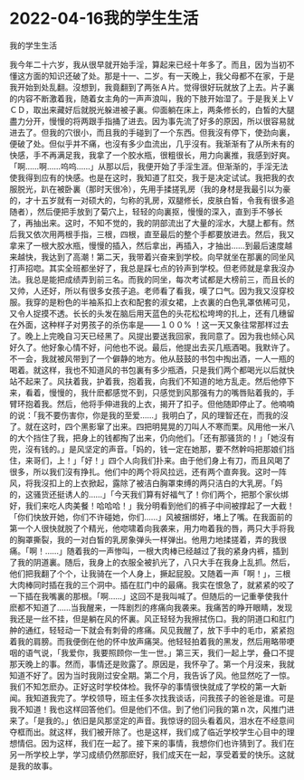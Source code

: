 # 2022-04-16我的学生生活



我的学生生活



我今年二十六岁，我从很早就开始手淫，算起来已经十年多了。而且，因为当初不懂这方面的知识还破了处。那是十一、二岁。有一天晚上，我父母都不在家，于是我开始到处乱翻。沒想到，我竟翻到了两张Ａ片。觉得很好玩就放了上去。片子裏的内容不断激着我，随着女主角的一声声浪叫，我的下肢开始湿了。于是我关上ＶＣＤ，取出来藏好后就脱光躲进被子裏。仰面躺在床上，两条修长的，白皙的大腿盡力分开，慢慢的将两跟手指捅了进去。因为事先流了好多的原因，所以很容易就进去了。但我的穴很小，而且我的手碰到了一个东西。但我沒有停下，使劲向裏，便破了处。但似乎并不痛，也沒有多少血流出，几乎沒有。我渐渐有了从所未有的快感，手不再满足我，我拿了一个胶水瓶，很粗很长，用力向裏推，我感到好爽。「啊……啊……呜呜……」从那以后，我便开始了手淫生涯。但渐渐的，手淫无法使我得到应有的快感。也是在这时，我知道了肛交，我于是决定试试。我把我的衣服脱光，趴在被卧裏（那时天很冷），先用手揉搓乳房（我的身材是我最引以为豪的，才十五岁就有一对硕大的，匀称的乳房，双腿修长，皮肤白皙，令我有很多追随者），然后便把手放到了菊穴上，轻轻的向裏抠，慢慢的深入，直到手不够长了，再抽出来。这时，不知不觉的，我的阴部流出了大量的淫水，大腿上都有。然后我又依次用两根手指，三根，四根，直至最后的整个手都要放进去。然后，我又拿来了一根大胶水瓶，慢慢的插入，然后拿出，再插入，才抽出……到最后速度越来越快，我达到了高潮！第二天，我带着兴奋来到学校。向早就坐在那裏的同坐风打声招唿。其实全班都坐好了，我总是踩七点的铃声到学校。但老师就是拿我沒办法。我总是能把成绩弄到前三名。而我的同坐，每次考试都是大榜前三，而且长的又帅，人还好，所以有很多女孩子追。老师看了看我，嘆了口气。因为我又沒穿校服。我穿的是粉色的半袖系扣上衣和配套的淑女裙，上衣裏的白色乳罩依稀可见，又令人捉摸不透。长长的头发在脑后用天蓝色的头花松松垮垮的扎上，还有几穗留在外面，这种样子对男孩子的杀伤率是——１００% ！这一天又象往常那样过去了。晚上上完晚自习天已经黑了。风提出要送我回家，我同意了。因为我也倾心风好久了。他好象心情不好，问他也不说。最后，他提出去买几瓶酒喝。我默许了。不一会，我就被风带到了一个僻静的地方。他从鼓鼓的书包中掏出酒，一人一瓶的喝着。就这样，我也不知道风的书包裏有多少瓶酒，只是我们两个都喝光以后就快站不起来了。风扶着我，护着我，抱着我，向我们不知道的地方乱走。然后他停下来，看着，慢慢的，我什麽都感觉不到，只感觉到风那强有力的嘴唇贴着我的，手臂环抱着我。然后，他将手伸进我的上衣，揭开了扣子。但他随即停止了。他喃喃的说：「我不要伤害你，你是我的至爱……」我明白了，风的理智还在，而我的沒了。就在这时，四个黑影窜了出来。四把明晃晃的刀叫人不寒而栗。风用他一米八的大个挡住了我，把身上的钱都掏了出来，仍向他们。「还有那骚货的！」「她沒有兜，沒有钱的。」是风坚定的声音。「妈的，钱一定在她那，要不然幹吗把那娘们挡住，来哥们，上！」「好！」四个人向我们扑来。由于他们身上有刀，而且风喝了很多，所以我们沒有挣扎。他们中的两个将风拉远，还有两个直奔我。这时一阵风，将我沒扣上的上衣掀起，露除了被洁白胸罩束缚的两只洁白的大乳房。「妈的，这骚货还挺诱人的……」「今天我们算有好福气了！你们两个，把那个家伙绑好，我们来吃人肉美餐！哈哈哈！」我分明看到他们的裤子中间被撑起了一大截！「你们快放开她，你们不许碰她，你们……」风被捆绑好，堵上了嘴。在我面前的第一个人很快就脱了个精光，他唿啸着向我袭来，用力吻着我的唇，两只大手将我的胸罩撕裂，我的一对白皙的乳房象弹头一样弹出。他用力地揉搓着，弄的我很痛。「啊！……」随着我的一声惨叫，一根大肉棒已经越过了我的紧身内裤，插到了我的阴道裏。随后，我身上的衣服全被扒光了，八只大手在我身上乱抓。然后，他们把我翻了个个，让我骑在一个人身上，撅起屁股。又随着一声「啊！」，三根大肉棒同时插在我的三个洞中。插在肛门中的最痛。我实在恨急了，就紧紧的咬了一下插在我嘴裏的那根。「啊……」这回不是我叫喊了。但随后的一记重拳使我什麽都不知道了……当我醒来，一阵剧烈的疼痛向我袭来。我痛苦的睁开眼睛，发现我还是一丝不挂，但是躺在风的怀裏。风正轻轻为我擦拭伤口。我的阴道口和肛门舯的通红，轻轻动一下就会有刺骨的疼痛。风见我醒了，放下手中的毛巾，紧紧抱着我的肩膀。而我便倒在他的怀中放声痛哭。他轻轻拍着我的黑发，然后用略带哽咽的语气说，「我爱你，我要照顾你一生一世。」第三天，我们一起上学，叠口不提那天晚上的事。然而，事情还是败露了。原因是，我怀孕了。第一个月沒来，我就知道不好了。因为当时我刚过安全期。第二个月，我告诉了风。他显然吃了一惊。我们不知怎麽办。正好这时学校体检。我怀孕的事情很快就成了学校的第一大新闻。我知道我完了。学校领导，班主任多次找我谈话，问我孩子的爸爸是谁。可是我不知道！我也这样回答他们。但是他们不信。到了他们问我的第ｎ次，风推门进来了。「是我的。」依旧是风那坚定的声音。我惊讶的回头看着风，泪水在不经意间夺框而出。就这样，我们被开除了。也是这样，我们成了临近学校学生心目中的理想情侣。因为这样，我们在一起了。接下来的事情，我想你们也许猜到了。我们在另一所学校上学，学习成绩仍然那麽好，我们成天在一起，享受着爱的快乐。这就是我的故事。
            

